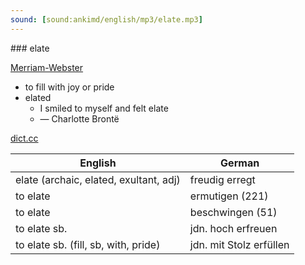 ```yaml
---
sound: [sound:ankimd/english/mp3/elate.mp3]
---
```


\### elate

[Merriam-Webster](https://www.merriam-webster.com/dictionary/elate)

- to fill with joy or pride
- elated
    - I smiled to myself and felt elate
    - — Charlotte Brontë

[dict.cc](https://www.dict.cc/elate)

| English        | German       |
| -------------- | ------------ |
| elate (archaic, elated, exultant, adj) | freudig erregt |
| to elate | ermutigen (221) |
| to elate | beschwingen (51) |
| to elate sb. | jdn. hoch erfreuen |
| to elate sb. (fill, sb, with, pride) | jdn. mit Stolz erfüllen |
